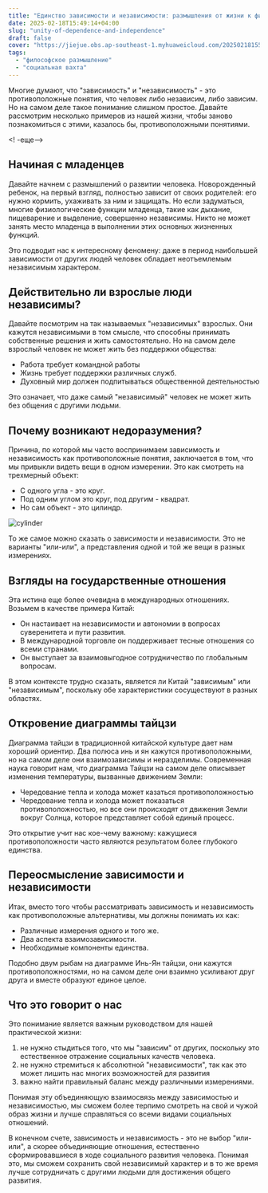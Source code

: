 ```yaml
---
title: "Единство зависимости и независимости: размышления от жизни к философии"
date: 2025-02-18T15:49:14+04:00
slug: "unity-of-dependence-and-independence"
draft: false
cover: "https://jiejue.obs.ap-southeast-1.myhuaweicloud.com/20250218155207657.webp"
tags:
  - "философское размышление"
  - "социальная вахта"
---
```


Многие думают, что "зависимость" и "независимость" - это противоположные понятия, что человек либо независим, либо зависим. Но на самом деле такое понимание слишком простое. Давайте рассмотрим несколько примеров из нашей жизни, чтобы заново познакомиться с этими, казалось бы, противоположными понятиями.

<! -еще-->

## Начиная с младенцев

Давайте начнем с размышлений о развитии человека. Новорожденный ребенок, на первый взгляд, полностью зависит от своих родителей: его нужно кормить, ухаживать за ним и защищать. Но если задуматься, многие физиологические функции младенца, такие как дыхание, пищеварение и выделение, совершенно независимы. Никто не может занять место младенца в выполнении этих основных жизненных функций.

Это подводит нас к интересному феномену: даже в период наибольшей зависимости от других людей человек обладает неотъемлемым независимым характером.

## Действительно ли взрослые люди независимы?

Давайте посмотрим на так называемых "независимых" взрослых. Они кажутся независимыми в том смысле, что способны принимать собственные решения и жить самостоятельно. Но на самом деле взрослый человек не может жить без поддержки общества:

- Работа требует командной работы
- Жизнь требует поддержки различных служб.
- Духовный мир должен подпитываться общественной деятельностью

Это означает, что даже самый "независимый" человек не может жить без общения с другими людьми.

## Почему возникают недоразумения?

Причина, по которой мы часто воспринимаем зависимость и независимость как противоположные понятия, заключается в том, что мы привыкли видеть вещи в одном измерении. Это как смотреть на трехмерный объект:
- С одного угла - это круг.
- Под одним углом это круг, под другим - квадрат.
- Но сам объект - это цилиндр.

![cylinder](https://jiejue.obs.ap-southeast-1.myhuaweicloud.com/20250218175344782.webp)

То же самое можно сказать о зависимости и независимости. Это не варианты "или-или", а представления одной и той же вещи в разных измерениях.

## Взгляды на государственные отношения

Эта истина еще более очевидна в международных отношениях. Возьмем в качестве примера Китай:
- Он настаивает на независимости и автономии в вопросах суверенитета и пути развития.
- В международной торговле он поддерживает тесные отношения со всеми странами.
- Он выступает за взаимовыгодное сотрудничество по глобальным вопросам.

В этом контексте трудно сказать, является ли Китай "зависимым" или "независимым", поскольку обе характеристики сосуществуют в разных областях.

## Откровение диаграммы тайцзи

Диаграмма тайцзи в традиционной китайской культуре дает нам хороший ориентир. Два полюса инь и ян кажутся противоположными, но на самом деле они взаимозависимы и неразделимы. Современная наука говорит нам, что диаграмма Тайцзи на самом деле описывает изменения температуры, вызванные движением Земли:

- Чередование тепла и холода может казаться противоположностью
- Чередование тепла и холода может показаться противоположностью, но все они происходят от движения Земли вокруг Солнца, которое представляет собой единый процесс.

Это открытие учит нас кое-чему важному: кажущиеся противоположности часто являются результатом более глубокого единства.

## Переосмысление зависимости и независимости ##

Итак, вместо того чтобы рассматривать зависимость и независимость как противоположные альтернативы, мы должны понимать их как:
- Различные измерения одного и того же.
- Два аспекта взаимозависимости.
- Необходимые компоненты единства.

Подобно двум рыбам на диаграмме Инь-Ян тайцзи, они кажутся противоположностями, но на самом деле они взаимно усиливают друг друга и вместе образуют единое целое.

## Что это говорит о нас ##

Это понимание является важным руководством для нашей практической жизни:

1. не нужно стыдиться того, что мы "зависим" от других, поскольку это естественное отражение социальных качеств человека.
2. не нужно стремиться к абсолютной "независимости", так как это может лишить нас многих возможностей для развития
3. важно найти правильный баланс между различными измерениями.

Понимая эту объединяющую взаимосвязь между зависимостью и независимостью, мы сможем более терпимо смотреть на свой и чужой образ жизни и лучше справляться со всеми видами социальных отношений.

В конечном счете, зависимость и независимость - это не выбор "или-или", а скорее объединяющие отношения, естественно сформировавшиеся в ходе социального развития человека. Понимая это, мы сможем сохранить свой независимый характер и в то же время лучше сотрудничать с другими людьми для достижения общего развития.
